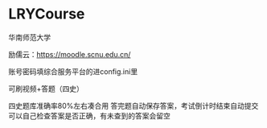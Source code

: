 # LRYCourse

华南师范大学

励儒云：https://moodle.scnu.edu.cn/

账号密码填综合服务平台的进config.ini里

可刷视频+答题（四史）

四史题库准确率80%左右凑合用
答完题自动保存答案，考试倒计时结束自动提交
可以自己检查答案是否正确，有未查到的答案会留空
